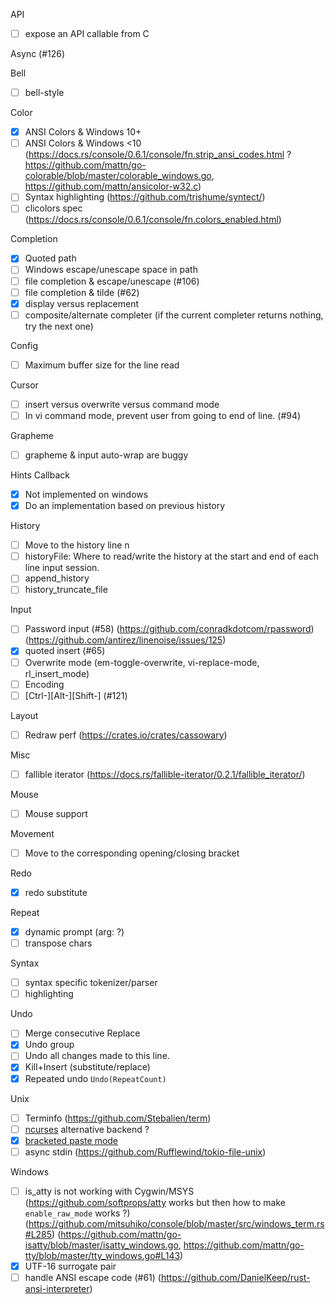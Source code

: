 API
- [ ] expose an API callable from C

Async (#126)

Bell
- [ ] bell-style

Color
- [X] ANSI Colors & Windows 10+
- [ ] ANSI Colors & Windows <10 (https://docs.rs/console/0.6.1/console/fn.strip_ansi_codes.html ?
  https://github.com/mattn/go-colorable/blob/master/colorable_windows.go,
  https://github.com/mattn/ansicolor-w32.c)
- [ ] Syntax highlighting (https://github.com/trishume/syntect/)
- [ ] clicolors spec (https://docs.rs/console/0.6.1/console/fn.colors_enabled.html)

Completion
- [X] Quoted path
- [ ] Windows escape/unescape space in path
- [ ] file completion & escape/unescape (#106)
- [ ] file completion & tilde (#62)
- [X] display versus replacement
- [ ] composite/alternate completer (if the current completer returns nothing, try the next one)

Config
- [ ] Maximum buffer size for the line read

Cursor
- [ ] insert versus overwrite versus command mode
- [ ] In vi command mode, prevent user from going to end of line. (#94)

Grapheme
- [ ] grapheme & input auto-wrap are buggy

Hints Callback
- [X] Not implemented on windows
- [X] Do an implementation based on previous history

History
- [ ] Move to the history line n
- [ ] historyFile: Where to read/write the history at the start and end of
each line input session.
- [ ] append_history
- [ ] history_truncate_file

Input
- [ ] Password input (#58) (https://github.com/conradkdotcom/rpassword) (https://github.com/antirez/linenoise/issues/125)
- [X] quoted insert (#65)
- [ ] Overwrite mode (em-toggle-overwrite, vi-replace-mode, rl_insert_mode)
- [ ] Encoding
- [ ] [Ctrl-][Alt-][Shift-]<Key> (#121)

Layout
- [ ] Redraw perf (https://crates.io/crates/cassowary)

Misc
- [ ] fallible iterator (https://docs.rs/fallible-iterator/0.2.1/fallible_iterator/)

Mouse
- [ ] Mouse support

Movement
- [ ] Move to the corresponding opening/closing bracket

Redo
- [X] redo substitute

Repeat
- [X] dynamic prompt (arg: ?)
- [ ] transpose chars

Syntax
- [ ] syntax specific tokenizer/parser
- [ ] highlighting

Undo
- [ ] Merge consecutive Replace
- [X] Undo group
- [ ] Undo all changes made to this line.
- [X] Kill+Insert (substitute/replace)
- [X] Repeated undo `Undo(RepeatCount)`

Unix
- [ ] Terminfo (https://github.com/Stebalien/term)
- [ ] [ncurses](https://crates.io/crates/ncurses) alternative backend ?
- [X] [bracketed paste mode](https://cirw.in/blog/bracketed-paste)
- [ ] async stdin (https://github.com/Rufflewind/tokio-file-unix)

Windows
- [ ] is_atty is not working with Cygwin/MSYS (https://github.com/softprops/atty works but then how to make `enable_raw_mode` works ?)
  (https://github.com/mitsuhiko/console/blob/master/src/windows_term.rs#L285)
  (https://github.com/mattn/go-isatty/blob/master/isatty_windows.go, https://github.com/mattn/go-tty/blob/master/tty_windows.go#L143)
- [X] UTF-16 surrogate pair
- [ ] handle ANSI escape code (#61) (https://github.com/DanielKeep/rust-ansi-interpreter)

